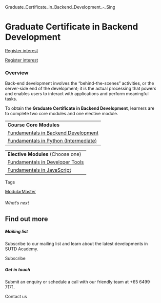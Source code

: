 Graduate_Certificate_in_Backend_Development_-_Sing



Graduate Certificate in Backend Development
===========================================

[Register interest](/admissions/academy/register-your-interest/?coursename=graduate-certificate-in-backend-development)

[Register interest](/admissions/academy/register-your-interest/?coursename=graduate-certificate-in-backend-development)

### Overview

Back-end development involves the “behind-the-scenes” activities, or the server-side end of the development; it is the actual processing that powers and enables users to interact with applications and perform meaningful tasks.

To obtain the **Graduate Certificate in Backend Development**, learners are to complete two core modules and one elective module.

|  |
| --- |
| **Course Core Modules** |
| [Fundamentals in Backend Development](/course/fundamentals-in-backend-development/) |
| [Fundamentals in Python (Intermediate)](/course/Programming-Fundamentals-in-Python) |

|  |
| --- |
| **Elective Modules** (Choose one) |
| [Fundamentals in Developer Tools](/course/Fundamentals-in-Developer-Tools) |
| [Fundamentals in JavaScript](/course/Fundamentals-in-JavaScript) |

Tags

[ModularMaster](/admissions/academy/courses-and-modules/?academy-type-course=792)

###### What’s next

Find out more
-------------

##### Mailing list

Subscribe to our mailing list and learn about the latest developments in SUTD Academy.

Subscribe

##### Get in touch

Submit an enquiry or schedule a call with our friendly team at +65 6499 7171.

Contact us

